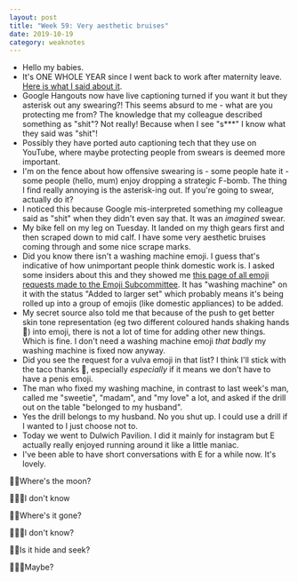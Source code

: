```yaml
---
layout: post
title: "Week 59: Very aesthetic bruises"
date: 2019-10-19
category: weaknotes
---
```

* Hello my babies.
* It's ONE WHOLE YEAR since I went back to work after maternity leave. [Here is what I said about it](https://alicebartlett.co.uk/blog/weaknotes-7).
* Google Hangouts now have live captioning turned if you want it but they asterisk out any swearing?! This seems absurd to me - what are you protecting me from? The knowledge that my colleague described something as "shit"? Not really! Because when I see "s***" I know what they said was "shit"!
* Possibly they have ported auto captioning tech that they use on YouTube, where maybe protecting people from swears is deemed more important.
* I'm on the fence about how offensive swearing is - some people hate it - some people (hello, mum) enjoy dropping a strategic F-bomb. The thing I find really annoying is the asterisk-ing out. If you're going to swear, actually do it?
* I noticed this because Google mis-interpreted something my colleague said as "shit" when they didn't even say that. It was an _imagined_ swear.
* My bike fell on my leg on Tuesday. It landed on my thigh gears first and then scraped down to mid calf. I have some very aesthetic bruises coming through and some nice scrape marks.
* Did you know there isn't a washing machine emoji. I guess that's indicative of how unimportant people think domestic work is. I asked some insiders about this and they showed me [this page of all emoji requests made to the Emoji Subcommittee](https://unicode.org/emoji/emoji-requests.html). It has "washing machine" on it with the status "Added to larger set" which probably means it's being rolled up into a group of emojis (like domestic appliances) to be added.
* My secret source also told me that because of the push to get better skin tone representation (eg two different coloured hands shaking hands 🤝) into emoji, there is not a lot of time for adding other new things. Which is fine. I don't need a washing machine emoji _that badly_ my washing machine is fixed now anyway.
* Did you see the request for a vulva emoji in that list? I think I'll stick with the taco thanks 🌮, especially _especially_ if it means we don't have to have a penis emoji.
* The man who fixed my washing machine, in contrast to last week's man, called me "sweetie", "madam", and "my love" a lot, and asked if the drill out on the table "belonged to my husband".
* Yes the drill belongs to my husband. No you shut up. I could use a drill if I wanted to I just choose not to.
* Today we went to Dulwich Pavilion. I did it mainly for instagram but E actually really enjoyed running around it like a little maniac.
* I've been able to have short conversations with E for a while now. It's lovely.

👶🏼Where's the moon?

🤷🏻‍♀️I don't know

👶🏼Where's it gone?

🤷🏻‍♀️I don't know?

👶🏼Is it hide and seek?

🤷🏻‍♀️Maybe?
